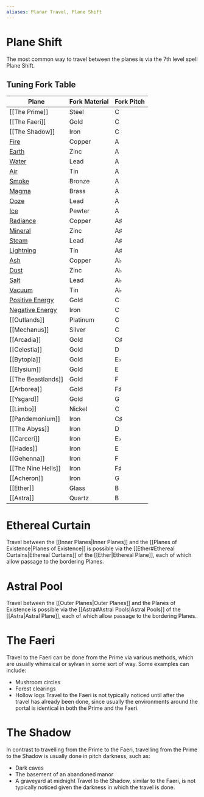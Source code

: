 ```yaml
---
aliases: Planar Travel, Plane Shift
---
```

# Plane Shift
The most common way to travel between the planes is via the 7th level spell Plane Shift.
## Tuning Fork Table
| Plane                                             | Fork Material | Fork Pitch |
| ------------------------------------------------- | ------------- | ---------- |
| [[The Prime]]                                     | Steel         | C          |
| [[The Faeri]]                                     | Gold          | C          |
| [[The Shadow]]                                    | Iron          | C          |
| [Fire](Plane%20of%20Fire.md)                         | Copper        | A          |
| [Earth](Plane%20of%20Earth.md)                       | Zinc          | A          |
| [Water](Plane%20of%20Water.md)                       | Lead          | A          |
| [Air](Plane%20of%20Air.md)                           | Tin           | A          |
| [Smoke](Plane%20of%20Smoke.md)                       | Bronze        | A          |
| [Magma](Plane%20of%20Magma.md)                       | Brass         | A          |
| [Ooze](Plane%20of%20Ooze.md)                         | Lead          | A          |
| [Ice](Plane%20of%20Ice.md)                           | Pewter        | A          |
| [Radiance](Plane%20of%20Radiance.md)                 | Copper        | A♯         |
| [Mineral](Plane%20of%20Minerals.md)                   | Zinc          | A♯         |
| [Steam](Plane%20of%20Steam.md)                       | Lead          | A♯         |
| [Lightning](Plane%20of%20Lightning.md)               | Tin           | A♯         |
| [Ash](Plane%20of%20Ash.md)                           | Copper        | A♭         |
| [Dust](Plane%20of%20Dust.md)                         | Zinc          | A♭         |
| [Salt](Plane%20of%20Salt.md)                         | Lead          | A♭         |
| [Vacuum](Plane%20of%20Vacuum.md)                     | Tin           | A♭         |
| [Positive Energy](Plane%20of%20Positive%20Energy.md) | Gold          | C          |
| [Negative Energy](Plane%20of%20Negative%20Energy.md) | Iron          | C          |
| [[Outlands]]                                  | Platinum      | C          |
| [[Mechanus]]                                      | Silver        | C          |
| [[Arcadia]]                                       | Gold          | C♯         |
| [[Celestia]]                                      | Gold          | D          |
| [[Bytopia]]                                       | Gold          | E♭         |
| [[Elysium]]                                       | Gold          | E          |
| [[The Beastlands]]                                | Gold          | F          |
| [[Arborea]]                                       | Gold          | F♯         |
| [[Ysgard]]                                        | Gold          | G          |
| [[Limbo]]                                         | Nickel        | C          |
| [[Pandemonium]]                                   | Iron          | C♯         |
| [[The Abyss]]                                     | Iron          | D          |
| [[Carceri]]                                       | Iron          | E♭         |
| [[Hades]]                                         | Iron          | E          |
| [[Gehenna]]                                       | Iron          | F          |
| [[The Nine Hells]]                                | Iron          | F♯         |
| [[Acheron]]                                       | Iron          | G          |
| [[Ether]]                                      | Glass         | B          |
| [[Astra]]                                        | Quartz        | B          |

# Ethereal Curtain
Travel between the [[Inner Planes|Inner Planes]] and the [[Planes of Existence|Planes of Existence]] is possible via the [[Ether#Ethereal Curtains|Ethereal Curtains]] of the [[Ether|Ethereal Plane]], each of which allow passage to the bordering Planes. 
# Astral Pool
Travel between the [[Outer Planes|Outer Planes]] and the Planes of Existence is possible via the [[Astra#Astral Pools|Astral Pools]] of the [[Astra|Astral Plane]], each of which allow passage to the bordering Planes. 
# The Faeri
Travel to the Faeri can be done from the Prime via various methods, which are usually whimsical or sylvan in some sort of way. Some examples can include: 
- Mushroom circles
- Forest clearings
- Hollow logs
Travel to the Faeri is not typically noticed until after the travel has already been done, since usually the environments around the portal is identical in both the Prime and the Faeri.
# The Shadow
In contrast to travelling from the Prime to the Faeri, travelling from the Prime to the Shadow is usually done in pitch darkness, such as:
- Dark caves
- The basement of an abandoned manor
- A graveyard at midnight
Travel to the Shadow, similar to the Faeri, is not typically noticed given the darkness in which the travel is done.